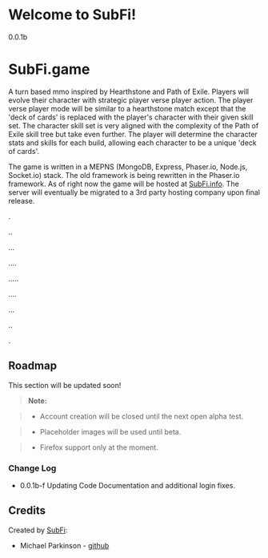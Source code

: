Welcome to SubFi!
===================

0.0.1b

# SubFi.game 

A turn based mmo inspired by Hearthstone and Path of Exile. Players will evolve their character with strategic player verse player action. The player verse player mode will be similar to a hearthstone match except that the 'deck of cards' is replaced with the player's character with their given skill set.
The character skill set is very aligned with the complexity of the Path of Exile skill tree but take even further. The player will determine the character stats and skills for each build, allowing each character to be a unique 'deck of cards'.

The game is written in a MEPNS (MongoDB, Express, Phaser.io, Node.js, Socket.io) stack. The old framework is being rewritten in the Phaser.io framework. As of right now the game will be hosted at [SubFi.info](https://www.subfi.info/). The server will eventually be migrated to a 3rd party hosting company upon final release.

.

..

...

....

.....

....

...

..

.


## Roadmap
This section will be updated soon!

> **Note:**

> - Account creation will be closed until the next open alpha test.

> - Placeholder images will be used until beta.

> - Firefox support only at the moment.

### Change Log
- 0.0.1b-f Updating Code Documentation and additional login fixes.

Credits
-------
Created by [SubFi](http://www.SubFi.info):

* Michael Parkinson - [github](https://github.com/QParkinson)